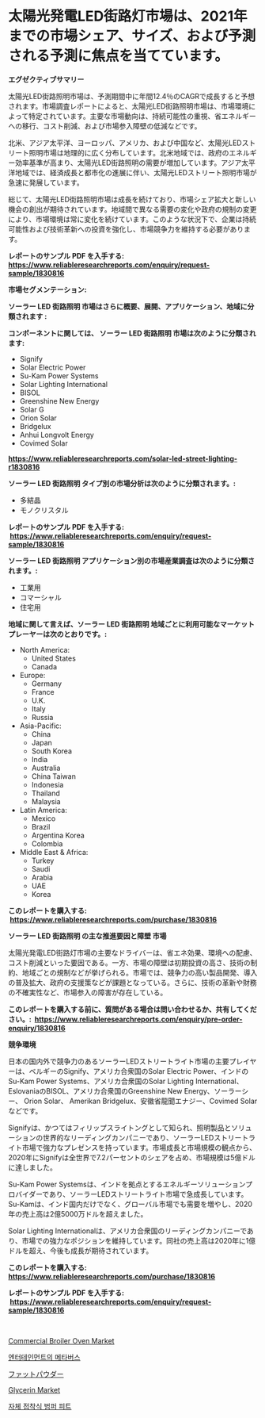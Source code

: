 <p><h1>太陽光発電LED街路灯市場は、2021年までの市場シェア、サイズ、および予測される予測に焦点を当てています。</h1></p><p><strong>エグゼクティブサマリー</strong></p>
<p><p>太陽光LED街路照明市場は、予測期間中に年間12.4％のCAGRで成長すると予想されます。市場調査レポートによると、太陽光LED街路照明市場は、市場環境によって特定されています。主要な市場動向は、持続可能性の重視、省エネルギーへの移行、コスト削減、および市場参入障壁の低減などです。</p><p>北米、アジア太平洋、ヨーロッパ、アメリカ、および中国など、太陽光LEDストリート照明市場は地理的に広く分布しています。北米地域では、政府のエネルギー効率基準が高まり、太陽光LED街路照明の需要が増加しています。アジア太平洋地域では、経済成長と都市化の進展に伴い、太陽光LEDストリート照明市場が急速に発展しています。</p><p>総じて、太陽光LED街路照明市場は成長を続けており、市場シェア拡大と新しい機会の創出が期待されています。地域間で異なる需要の変化や政府の規制の変更により、市場環境は常に変化を続けています。このような状況下で、企業は持続可能性および技術革新への投資を強化し、市場競争力を維持する必要があります。</p></p>
<p><strong>レポートのサンプル PDF を入手する: <a href="https://www.reliableresearchreports.com/enquiry/request-sample/1830816">https://www.reliableresearchreports.com/enquiry/request-sample/1830816</a></strong></p>
<p><strong>市場セグメンテーション:</strong></p>
<p><strong> ソーラー LED 街路照明 市場はさらに概要、展開、アプリケーション、地域に分類されます :</strong></p>
<p><strong>コンポーネントに関しては、 ソーラー LED 街路照明 市場は次のように分類されます: &nbsp;</strong></p>
<p><ul><li>Signify</li><li>Solar Electric Power</li><li>Su-Kam Power Systems</li><li>Solar Lighting International</li><li>BISOL</li><li>Greenshine New Energy</li><li>Solar G</li><li>Orion Solar</li><li>Bridgelux</li><li>Anhui Longvolt Energy</li><li>Covimed Solar</li></ul></p>
<p><strong><a href="https://www.reliableresearchreports.com/solar-led-street-lighting-r1830816">https://www.reliableresearchreports.com/solar-led-street-lighting-r1830816</a></strong></p>
<p><strong> ソーラー LED 街路照明 タイプ別の市場分析は次のように分類されます。:</strong></p>
<p><ul><li>多結晶</li><li>モノクリスタル</li></ul></p>
<p><strong>レポートのサンプル PDF を入手する: &nbsp;<a href="https://www.reliableresearchreports.com/enquiry/request-sample/1830816">https://www.reliableresearchreports.com/enquiry/request-sample/1830816</a></strong></p>
<p><strong> ソーラー LED 街路照明 アプリケーション別の市場産業調査は次のように分類されます。:</strong></p>
<p><ul><li>工業用</li><li>コマーシャル</li><li>住宅用</li></ul></p>
<p><strong>地域に関して言えば、ソーラー LED 街路照明 地域ごとに利用可能なマーケットプレーヤーは次のとおりです。:</strong></p>
<p><ul>
    <li>
        North America:
        <ul>
            <li>United States</li>
            <li>Canada</li>
        </ul>
    </li>
    <li>
        Europe:
        <ul>
            <li>Germany</li>
            <li>France</li>
            <li>U.K.</li>
            <li>Italy</li>
            <li>Russia</li>
        </ul>
    </li>
    <li>
        Asia-Pacific:
        <ul>
            <li>China</li>
            <li>Japan</li>
            <li>South Korea</li>
            <li>India</li>
            <li>Australia</li>
            <li>China Taiwan</li>
            <li>Indonesia</li>
            <li>Thailand</li>
            <li>Malaysia</li>
        </ul>
    </li>
    <li>
        Latin America:
        <ul>
            <li>Mexico</li>
            <li>Brazil</li>
            <li>Argentina Korea</li>
            <li>Colombia</li>
        </ul>
    </li>
    <li>
        Middle East & Africa:
        <ul>
            <li>Turkey</li>
            <li>Saudi</li>
            <li>Arabia</li>
            <li>UAE</li>
            <li>Korea</li>
        </ul>
    </li>
    </ul></p>
<p><strong>このレポートを購入する: &nbsp;<a href="https://www.reliableresearchreports.com/purchase/1830816">https://www.reliableresearchreports.com/purchase/1830816</a></strong></p>
<p><strong>ソーラー LED 街路照明 の主な推進要因と障壁 市場</strong></p>
<p><p>太陽光発電LED街路灯市場の主要なドライバーは、省エネ効果、環境への配慮、コスト削減といった要因である。一方、市場の障壁は初期投資の高さ、技術の制約、地域ごとの規制などが挙げられる。市場では、競争力の高い製品開発、導入の普及拡大、政府の支援策などが課題となっている。さらに、技術の革新や財務の不確実性など、市場参入の障害が存在している。</p></p>
<p><strong>このレポートを購入する前に、質問がある場合は問い合わせるか、共有してください。:&nbsp; <a href="https://www.reliableresearchreports.com/enquiry/pre-order-enquiry/1830816">https://www.reliableresearchreports.com/enquiry/pre-order-enquiry/1830816</a></strong></p>
<p><strong>競争環境</strong></p>
<p><p>日本の国内外で競争力のあるソーラーLEDストリートライト市場の主要プレイヤーは、ベルギーのSignify、アメリカ合衆国のSolar Electric Power、インドのSu-Kam Power Systems、アメリカ合衆国のSolar Lighting International、EslovaniaのBISOL、アメリカ合衆国のGreenshine New Energy、ソーラーシー、 Orion Solar、 Amerikan Bridgelux、安徽省龍聞エナジー、Covimed Solarなどです。</p><p>Signifyは、かつてはフィリップスライトングとして知られ、照明製品とソリューションの世界的なリーディングカンパニーであり、ソーラーLEDストリートライト市場で強力なプレゼンスを持っています。市場成長と市場規模の観点から、2020年にSignifyは全世界で7.2パーセントのシェアを占め、市場規模は5億ドルに達しました。</p><p>Su-Kam Power Systemsは、インドを拠点とするエネルギーソリューションプロバイダーであり、ソーラーLEDストリートライト市場で急成長しています。Su-Kamは、インド国内だけでなく、グローバル市場でも需要を増やし、2020年の売上高は2億5000万ドルを超えました。</p><p>Solar Lighting Internationalは、アメリカ合衆国のリーディングカンパニーであり、市場での強力なポジションを維持しています。同社の売上高は2020年に1億ドルを超え、今後も成長が期待されています。</p></p>
<p><strong>このレポートを購入する: &nbsp; <a href="https://www.reliableresearchreports.com/purchase/1830816">https://www.reliableresearchreports.com/purchase/1830816</a></strong></p>
<p><strong>レポートのサンプル PDF を入手する: &nbsp;<a href="https://www.reliableresearchreports.com/enquiry/request-sample/1830816">https://www.reliableresearchreports.com/enquiry/request-sample/1830816</a></strong><strong></strong></p>
<p>&nbsp;</p>
<p><p><a href="https://view.publitas.com/reportprime-1/commercial-broiler-oven-market-the-key-to-successful-business-strategy-forecast-till-2031/">Commercial Broiler Oven Market</a></p><p><a href="https://medium.com/@aidenreinger/%EC%97%94%ED%84%B0%ED%85%8C%EC%9D%B8%EB%A8%BC%ED%8A%B8-%EC%8B%9C%EC%9E%A5%EC%97%90%EC%84%9C%EC%9D%98-%EB%A9%94%ED%83%80%EB%B2%84%EC%8A%A4-%ED%8A%B8%EB%A0%8C%EB%93%9C%EC%99%80-%EC%8B%9C%EC%9E%A5-%EB%B6%84%EC%84%9D%EC%9D%80-2024-2031%EB%85%84-%EA%B8%B0%EA%B0%84%EC%9D%84-%EC%9C%84%ED%95%B4-%EC%98%88%EC%B8%A1%EB%90%98%EA%B3%A0-%EC%9E%88%EB%8B%A4-9e5ced6702b6">엔터테인먼트의 메타버스</a></p><p><a href="https://medium.com/@kaydenjohns1964/%E8%84%82%E8%82%AA%E7%B2%89%E6%9C%AB%E5%B8%82%E5%A0%B4%E8%A6%8F%E6%A8%A1-%E5%B8%82%E5%A0%B4%E5%B1%95%E6%9C%9B%E3%81%A8%E5%B8%82%E5%A0%B4%E4%BA%88%E6%B8%AC-2024%E5%B9%B4-2031%E5%B9%B4-b9d0c70ee902">ファットパウダー</a></p><p><a href="https://issuu.com/reportprime-2/docs/glycerin-market-size-2030.pptx">Glycerin Market</a></p><p><a href="https://medium.com/@kellylyncyh543964/%EC%9E%90%EA%B0%80-%EC%A0%91%EC%B0%A9%EC%84%B1-%EB%B2%94%ED%8D%BC-%EB%B0%9C-%ED%8C%90%EB%A7%A4%EC%8B%9C%EC%9E%A5-2031%EB%85%84%EA%B9%8C%EC%A7%80%EC%9D%98-%ED%8A%B8%EB%A0%8C%EB%93%9C-%EC%98%88%EC%B8%A1-%EB%B0%8F-%EA%B2%BD%EC%9F%81-%EB%B6%84%EC%84%9D-a9acfe487fca">자체 접착식 범퍼 피트</a></p></p>